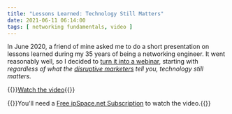 ```yaml
---
title: "Lessons Learned: Technology Still Matters"
date: 2021-06-11 06:14:00
tags: [ networking fundamentals, video ]
---
```

In June 2020, a friend of mine asked me to do a short presentation on lessons learned during my 35 years of being a networking engineer. It went reasonably well, so I decided to [turn it into a webinar](https://my.ipspace.net/bin/list?id=NetBiz#LL), starting with _regardless of what the [disruptive marketers](https://blog.ipspace.net/2019/10/the-cost-of-disruptiveness-and.html) tell you, technology still matters._

{{<jump>}}[Watch the video](https://my.ipspace.net/bin/get/NetBiz/L1%20-%20Technology%20Still%20Matters.mp4?doccode=NetBiz){{</jump>}}

{{<note free>}}You'll need a [Free ipSpace.net Subscription](https://www.ipspace.net/Subscription/Free) to watch the video.{{</note>}}

